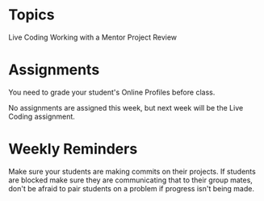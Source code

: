 # Topics

Live Coding
Working with a Mentor
Project Review

# Assignments

You need to grade your student's Online Profiles before class.

No assignments are assigned this week, but next week will be the Live Coding assignment.

# Weekly Reminders

Make sure your students are making commits on their projects. If students are blocked make sure they are communicating that to their group mates, don't be afraid to pair students on a problem if progress isn't being made.